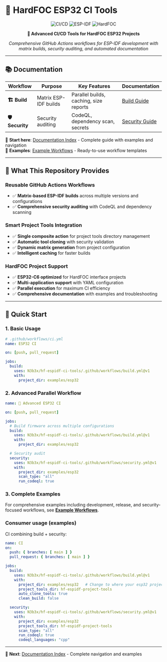 # 🔧 HardFOC ESP32 CI Tools

<div align="center">

![CI/CD](https://img.shields.io/badge/CI%2FCD-GitHub%20Actions-blue?style=for-the-badge&logo=github-actions)
![ESP-IDF](https://img.shields.io/badge/ESP--IDF-Matrix%20Builds-green?style=for-the-badge&logo=espressif)
![HardFOC](https://img.shields.io/badge/HardFOC-ESP32-orange?style=for-the-badge&logo=espressif)

**🚀 Advanced CI/CD Tools for HardFOC ESP32 Projects**

*Comprehensive GitHub Actions workflows for ESP-IDF development with matrix builds, security auditing, and automated documentation*

</div>

---

## 📚 Documentation

| Workflow | Purpose | Key Features | Documentation |
|----------|---------|--------------|---------------|
| **🏗️ Build** | Matrix ESP-IDF builds | Parallel builds, caching, size reports | [Build Guide](docs/build-workflow.md) |
| **🛡️ Security** | Security auditing | CodeQL, dependency scan, secrets | [Security Guide](docs/security-workflow.md) |

📖 **Start here**: [Documentation Index](docs/index.md) - Complete guide with examples and navigation  
🚀 **Examples**: [Example Workflows](docs/example-workflows.md) - Ready-to-use workflow templates

---

## 🎯 What This Repository Provides

### **Reusable GitHub Actions Workflows**
- ✅ **Matrix-based ESP-IDF builds** across multiple versions and configurations
- ✅ **Comprehensive security auditing** with CodeQL and dependency scanning

### **Smart Project Tools Integration**
- ✅ **Single composite action** for project tools directory management
- ✅ **Automatic tool cloning** with security validation
- ✅ **Dynamic matrix generation** from project configuration
- ✅ **Intelligent caching** for faster builds

### **HardFOC Project Support**
- ✅ **ESP32-C6 optimized** for HardFOC interface projects
- ✅ **Multi-application support** with YAML configuration
- ✅ **Parallel execution** for maximum CI efficiency
- ✅ **Comprehensive documentation** with examples and troubleshooting

---

## 🚀 Quick Start

### **1. Basic Usage**

```yaml
# .github/workflows/ci.yml
name: ESP32 CI

on: [push, pull_request]

jobs:
  build:
    uses: N3b3x/hf-espidf-ci-tools/.github/workflows/build.yml@v1
    with:
      project_dir: examples/esp32
```

### **2. Advanced Parallel Workflow**

```yaml
name: 🚀 Advanced ESP32 CI

on: [push, pull_request]

jobs:
  # Build firmware across multiple configurations
  build:
    uses: N3b3x/hf-espidf-ci-tools/.github/workflows/build.yml@v1
    with:
      project_dir: examples/esp32

  # Security audit
  security:
    uses: N3b3x/hf-espidf-ci-tools/.github/workflows/security.yml@v1
    with:
      project_dir: examples/esp32
      scan_type: "all"
      run_codeql: true
```

### **3. Complete Examples**

For comprehensive examples including development, release, and security-focused workflows, see [**Example Workflows**](docs/example-workflows.md).

### Consumer usage (examples)

CI combining build + security:
```yaml
name: CI
on:
  push: { branches: [ main ] }
  pull_request: { branches: [ main ] }

jobs:
  build:
    uses: N3b3x/hf-espidf-ci-tools/.github/workflows/build.yml@v1
    with:
      project_dir: examples/esp32   # Change to where your esp32 project directory is
      project_tools_dir: hf-espidf-project-tools  
      auto_clone_tools: true
      clean_build: false

  security:
    uses: N3b3x/hf-espidf-ci-tools/.github/workflows/security.yml@v1
    with:
      project_dir: examples/esp32
      project_tools_dir: hf-espidf-project-tools
      scan_type: "all"
      run_codeql: true
      codeql_languages: "cpp"
```

---

📖 **Next**: [Documentation Index](docs/index.md) - Complete navigation and examples
